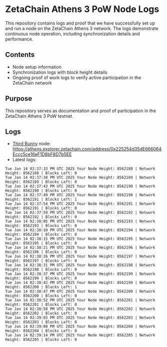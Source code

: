 # ZetaChain Athens 3 PoW Node Logs
This repository contains logs and proof that we have successfully set up and run a node on the ZetaChain Athens 3 network. The logs demonstrate continuous node operation, including synchronization details and performance.

## Contents
- Node setup information
- Synchronization logs with block height details
- Ongoing proof of work logs to verify active participation in the ZetaChain network

## Purpose
This repository serves as documentation and proof of participation in the ZetaChain Athens 3 PoW testnet.

## Logs

- [Third Bunny](https://thirdbunny.xyz/) node: https://athens.explorer.zetachain.com/address/0x225254d35dE666064Eccc5ce16eF1D8bF8D7b5EE
- Latest logs:
```
Tue Jan 14 02:37:33 PM UTC 2025 Your Node Height: 8562188 | Network Height: 8562188 | Blocks Left: 0
Tue Jan 14 02:37:38 PM UTC 2025 Your Node Height: 8562189 | Network Height: 8562189 | Blocks Left: 0
Tue Jan 14 02:37:43 PM UTC 2025 Your Node Height: 8562190 | Network Height: 8562190 | Blocks Left: 0
Tue Jan 14 02:37:49 PM UTC 2025 Your Node Height: 8562190 | Network Height: 8562191 | Blocks Left: 1
Tue Jan 14 02:37:54 PM UTC 2025 Your Node Height: 8562191 | Network Height: 8562191 | Blocks Left: 0
Tue Jan 14 02:37:59 PM UTC 2025 Your Node Height: 8562192 | Network Height: 8562192 | Blocks Left: 0
Tue Jan 14 02:38:05 PM UTC 2025 Your Node Height: 8562193 | Network Height: 8562193 | Blocks Left: 0
Tue Jan 14 02:38:10 PM UTC 2025 Your Node Height: 8562194 | Network Height: 8562194 | Blocks Left: 0
Tue Jan 14 02:38:15 PM UTC 2025 Your Node Height: 8562195 | Network Height: 8562195 | Blocks Left: 0
Tue Jan 14 02:38:21 PM UTC 2025 Your Node Height: 8562196 | Network Height: 8562196 | Blocks Left: 0
Tue Jan 14 02:38:26 PM UTC 2025 Your Node Height: 8562197 | Network Height: 8562197 | Blocks Left: 0
Tue Jan 14 02:38:31 PM UTC 2025 Your Node Height: 8562198 | Network Height: 8562198 | Blocks Left: 0
Tue Jan 14 02:38:37 PM UTC 2025 Your Node Height: 8562199 | Network Height: 8562199 | Blocks Left: 0
Tue Jan 14 02:38:42 PM UTC 2025 Your Node Height: 8562199 | Network Height: 8562200 | Blocks Left: 1
Tue Jan 14 02:38:47 PM UTC 2025 Your Node Height: 8562200 | Network Height: 8562200 | Blocks Left: 0
Tue Jan 14 02:38:52 PM UTC 2025 Your Node Height: 8562201 | Network Height: 8562201 | Blocks Left: 0
Tue Jan 14 02:38:58 PM UTC 2025 Your Node Height: 8562202 | Network Height: 8562202 | Blocks Left: 0
Tue Jan 14 02:39:03 PM UTC 2025 Your Node Height: 8562203 | Network Height: 8562203 | Blocks Left: 0
Tue Jan 14 02:39:08 PM UTC 2025 Your Node Height: 8562204 | Network Height: 8562204 | Blocks Left: 0
Tue Jan 14 02:39:14 PM UTC 2025 Your Node Height: 8562205 | Network Height: 8562205 | Blocks Left: 0
```
